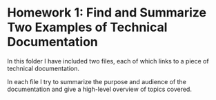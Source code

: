 # Homework 1: Find and Summarize Two Examples of Technical Documentation

In this folder I have included two files, each of which links to a piece of technical documentation. 

In each file I try to summarize the purpose and audience of the documentation and give a high-level overview of topics covered.
